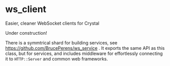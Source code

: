 # ws_client
Easier, cleaner WebSocket clients for Crystal

Under construction!

There is a symmtrical shard for building services, see
https://github.com/BrucePerens/ws_service .
It exports the same API as this class, but for services, and includes middleware
for effortlessly connecting it to `HTTP::Server` and common web frameworks.
